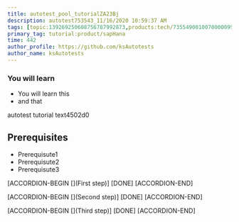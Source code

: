 ```yaml
---
title: autotest_pool_tutorialZA23Bj
description: autotest753543_11/16/2020 10:59:37 AM
tags: [topic:139269250608756787992873,products:tech/73554900100700000996,tutorial:experience/advanced]
primary_tag: tutorial:product/sapHana
time: 442
author_profile: https://github.com/ksAutotests
author_name: ksAutotests
---
```

### You will learn
- You will learn this
- and that

autotest tutorial text4502d0

## Prerequisites
- Prerequisute1
- Prerequisute2
- Prerequisute3

[ACCORDION-BEGIN [](First step)]
[DONE]
[ACCORDION-END]

[ACCORDION-BEGIN [](Second step)]
[DONE]
[ACCORDION-END]

[ACCORDION-BEGIN [](Third step)]
[DONE]
[ACCORDION-END]

